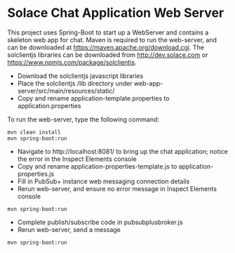 # Solace Chat Application Web Server
This project uses Spring-Boot to start up a WebServer and contains a skeleton web app for chat. Maven is required to run the web-server, and can be downloaded at https://maven.apache.org/download.cgi. The solclientjs libraries can be downloaded from http://dev.solace.com or https://www.npmjs.com/package/solclientjs.

* Download the solclientjs javascript libraries 
* Place the solclientjs /lib directory under web-app-server/src/main/resources/static/
* Copy and rename application-template.properties to application.properties

To run the web-server, type the following command:

```
mvn clean install
mvn spring-boot:run
```

* Navigate to http://localhost:8081/ to bring up the chat application; notice the error in the Inspect Elements console
* Copy and rename application-properties-template.js to application-properties.js
* Fill in PubSub+ instance web messaging connection details
* Rerun web-server, and ensure no error message in Inspect Elements console

```
mvn spring-boot:run
```

* Complete publish/subscribe code in pubsubplusbroker.js
* Rerun web-server, send a message

```
mvn spring-boot:run
```
